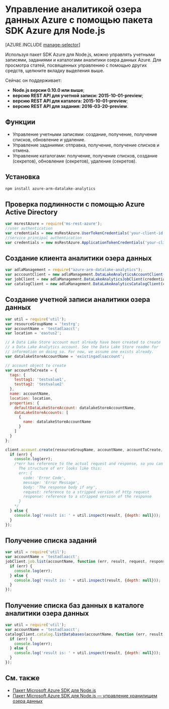 <properties
   pageTitle="Управление аналитикой озера данных Azure с помощью пакета SDK Azure для Node.js | Azure"
   description="Узнайте, как управлять учетными записями, источниками данных, заданиями и пользователями аналитики озера данных Azure с помощью пакета SDK Azure для Node.js."
   services="data-lake-analytics"
   documentationCenter=""
   authors="mumian"
   manager="paulettm"
   editor="cgronlun"/>

<tags
   ms.service="data-lake-analytics"
   ms.devlang="na"
   ms.topic="get-started-article"
   ms.tgt_pltfrm="na"
   ms.workload="big-data"
   ms.date="04/21/2016"
   ms.author="jgao"/>

# Управление аналитикой озера данных Azure с помощью пакета SDK Azure для Node.js


[AZURE.INCLUDE [manage-selector](../../includes/data-lake-analytics-selector-manage.md)]

Используя пакет SDK Azure для Node.js, можно управлять учетными записями, заданиями и каталогами аналитики озера данных Azure. Для просмотра статей, посвященных управлению с помощью других средств, щелкните вкладку выделения выше.

Сейчас он поддерживает:

  *  **Node.js версии 0.10.0 или выше**;
  *  **версию REST API для учетной записи: 2015-10-01-preview**;
  *  **версию REST API для каталога: 2015-10-01-preview**;
  *  **версию REST API для задания: 2016-03-20-preview**.

## Функции

- Управление учетными записями: создание, получение, получение списков, обновление и удаление.
- Управление заданиями: отправка, получение, получение списков и отмена.
- Управление каталогами: получение, получение списков, создание (секретов), обновление (секретов), удаление (секретов).

## Установка

```bash
npm install azure-arm-datalake-analytics
```

## Проверка подлинности с помощью Azure Active Directory

 ```javascript
 var msrestAzure = require('ms-rest-azure');
 //user authentication
 var credentials = new msRestAzure.UserTokenCredentials('your-client-id', 'your-domain', 'your-username', 'your-password', 'your-redirect-uri');
 //service principal authentication
 var credentials = new msRestAzure.ApplicationTokenCredentials('your-client-id', 'your-domain', 'your-secret');
 ```

## Создание клиента аналитики озера данных

```javascript
var adlaManagement = require("azure-arm-datalake-analytics");
var acccountClient = new adlaManagement.DataLakeAnalyticsAccountClient(credentials, 'your-subscription-id');
var jobClient = new adlaManagement.DataLakeAnalyticsJobClient(credentials, 'azuredatalakeanalytics.net');
var catalogClient = new adlaManagement.DataLakeAnalyticsCatalogClient(credentials, 'azuredatalakeanalytics.net');
```

## Создание учетной записи аналитики озера данных

```javascript
var util = require('util');
var resourceGroupName = 'testrg';
var accountName = 'testadlaacct';
var location = 'eastus2';

// A Data Lake Store account must already have been created to create
// a Data Lake Analytics account. See the Data Lake Store readme for
// information on doing so. For now, we assume one exists already.
var datalakeStoreAccountName = 'existingadlsaccount';

// account object to create
var accountToCreate = {
  tags: {
    testtag1: 'testvalue1',
    testtag2: 'testvalue2'
  },
  name: accountName,
  location: location,
  properties: {
    defaultDataLakeStoreAccount: datalakeStoreAccountName,
    dataLakeStoreAccounts: [
      {
        name: datalakeStoreAccountName
      }
    ]
  }
};

client.account.create(resourceGroupName, accountName, accountToCreate, function (err, result, request, response) {
  if (err) {
    console.log(err);
    /*err has reference to the actual request and response, so you can see what was sent and received on the wire.
      The structure of err looks like this:
      err: {
        code: 'Error Code',
        message: 'Error Message',
        body: 'The response body if any',
        request: reference to a stripped version of http request
        response: reference to a stripped version of the response
      }
    */
  } else {
    console.log('result is: ' + util.inspect(result, {depth: null}));
  }
});
```

## Получение списка заданий

```javascript
var util = require('util');
var accountName = 'testadlaacct';
jobClient.job.list(accountName, function (err, result, request, response) {
  if (err) {
    console.log(err);
  } else {
    console.log('result is: ' + util.inspect(result, {depth: null}));
  }
});
```

## Получение списка баз данных в каталоге аналитики озера данных
```javascript
var util = require('util');
var accountName = 'testadlaacct';
catalogClient.catalog.listDatabases(accountName, function (err, result, request, response) {
  if (err) {
    console.log(err);
  } else {
    console.log('result is: ' + util.inspect(result, {depth: null}));
  }
});
```

## См. также

- [Пакет Microsoft Azure SDK для Node.js](https://github.com/azure/azure-sdk-for-node)
- [Пакет Microsoft Azure SDK для Node.js — управление хранилищем озера данных](https://github.com/Azure/azure-sdk-for-node/tree/autorest/lib/services/dataLake.Store)

<!---HONumber=AcomDC_0427_2016-->